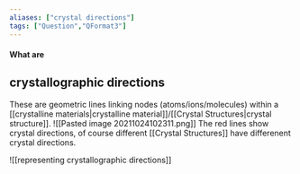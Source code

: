 ```yaml
---
aliases: ["crystal directions"]
tags: ["Question","QFormat3"]
---
```


#### What are
## crystallographic directions
These are geometric lines linking nodes (atoms/ions/molecules) within a [[crystalline materials|crystalline material]]/[[Crystal Structures|crystal structure]].
![[Pasted image 20211024102311.png]]
The red lines show crystal directions, of course different [[Crystal Structures]] have differenent crystal directions.

![[representing crystallographic directions]]

